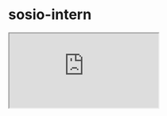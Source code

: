 # sosio-intern   

<a href="https://imgflip.com/gif/4a3q9k"><iframe src="https://imgflip.com/gif/4a3q9k"></a>
